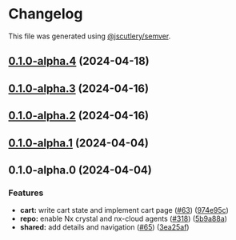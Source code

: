 # Changelog

This file was generated using [@jscutlery/semver](https://github.com/jscutlery/semver).

## [0.1.0-alpha.4](https://github.com/janasarcanys/nx-examples-test/compare/v0.1.0-alpha.3...v0.1.0-alpha.4) (2024-04-18)

## [0.1.0-alpha.3](https://github.com/janasarcanys/nx-examples-test/compare/v0.1.0-alpha.2...v0.1.0-alpha.3) (2024-04-16)

## [0.1.0-alpha.2](https://github.com/janasarcanys/nx-examples-test/compare/v0.1.0-alpha.1...v0.1.0-alpha.2) (2024-04-16)

## [0.1.0-alpha.1](https://github.com/janasarcanys/nx-examples-test/compare/v0.1.0-alpha.0...v0.1.0-alpha.1) (2024-04-04)

## 0.1.0-alpha.0 (2024-04-04)


### Features

* **cart:** write cart state and implement cart page ([#63](https://github.com/janasarcanys/nx-examples-test/issues/63)) ([974e95c](https://github.com/janasarcanys/nx-examples-test/commit/974e95ca5b2804063839e52277e90f1130d3a6e9))
* **repo:** enable Nx crystal and nx-cloud agents ([#318](https://github.com/janasarcanys/nx-examples-test/issues/318)) ([5b9a88a](https://github.com/janasarcanys/nx-examples-test/commit/5b9a88a7eb4b06e81dc07cb78b7d74653ffe2312))
* **shared:** add details and navigation ([#65](https://github.com/janasarcanys/nx-examples-test/issues/65)) ([3ea25af](https://github.com/janasarcanys/nx-examples-test/commit/3ea25af610969ad943b5848c853041f2c3812b3d))
